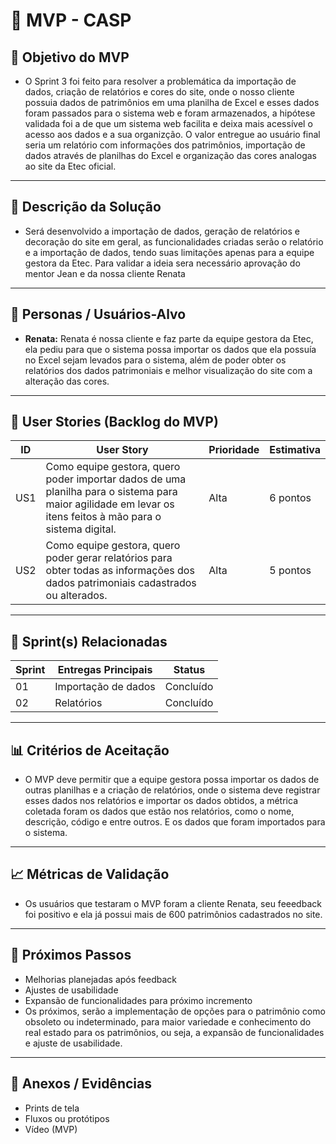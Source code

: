 # 📌 MVP - CASP

## 🎯 Objetivo do MVP

- O Sprint 3 foi feito para resolver a problemática da importação de dados, criação de relatórios e cores do site, onde o nosso cliente possuia dados de patrimônios em uma planilha de Excel e esses dados foram passados para o sistema web e foram armazenados, a hipótese validada foi a de que um sistema web facilita e deixa mais acessível o acesso aos dados e a sua organizção. O valor entregue ao usuário final seria um relatório com informações dos patrimônios, importação de dados através de planilhas do Excel e organização das cores analogas ao site da Etec oficial.

---

## 📝 Descrição da Solução

- Será desenvolvido a importação de dados, geração de relatórios e decoração do site em geral, as funcionalidades criadas serão o relatório e a importação de dados, tendo suas limitações apenas para a equipe gestora da Etec. Para validar a ideia sera necessário aprovação do mentor Jean e da nossa cliente Renata

---

## 👥 Personas / Usuários-Alvo
- **Renata:** Renata é nossa cliente e faz parte da equipe gestora da Etec, ela pediu para que o sistema possa importar os dados que ela possuía no Excel sejam levados para o sistema, além de poder obter os relatórios dos dados patrimoniais e melhor visualização do site com a alteração das cores.  


---

## 🔑 User Stories (Backlog do MVP)
| ID  | User Story                                                                 | Prioridade | Estimativa |
|-----|-----------------------------------------------------------------------------|------------|------------|
| US1 | Como equipe gestora, quero poder importar dados de uma planilha para o sistema para maior agilidade em levar os itens feitos à mão para o sistema digital.         | Alta       | 6 pontos   |
| US2 | Como equipe gestora, quero poder gerar relatórios para obter todas as informações dos dados patrimoniais cadastrados ou alterados.         | Alta      | 5 pontos   |

---

## 📅 Sprint(s) Relacionadas
| Sprint | Entregas Principais                          | Status   |
|--------|----------------------------------------------|----------|
| 01     | Importação de dados                      | Concluído|
| 02     | Relatórios                          | Concluído |

---

## 📊 Critérios de Aceitação

- O MVP deve permitir que a equipe gestora possa importar os dados de outras planilhas e a criação de relatórios, onde o sistema deve registrar esses dados nos relatórios e importar os dados obtidos, a métrica coletada foram os dados que estão nos relatórios, como o nome, descrição, código e entre outros. E os dados que foram importados para o sistema.

---

## 📈 Métricas de Validação

- Os usuários que testaram o MVP foram a cliente Renata, seu feeedback foi positivo e ela já possui mais de 600 patrimônios cadastrados no site.

---

## 🚀 Próximos Passos
- Melhorias planejadas após feedback  
- Ajustes de usabilidade  
- Expansão de funcionalidades para próximo incremento
- Os próximos, serão a implementação de opções para o patrimônio como obsoleto ou indeterminado, para maior variedade e conhecimento do real estado para os patrimônios, ou seja, a expansão de funcionalidades e ajuste de usabilidade.

---

## 📂 Anexos / Evidências
- Prints de tela  
- Fluxos ou protótipos  
- Vídeo (MVP)  
